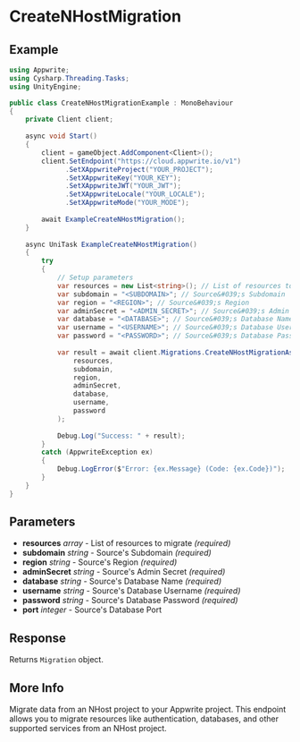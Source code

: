 # CreateNHostMigration

## Example

```csharp
using Appwrite;
using Cysharp.Threading.Tasks;
using UnityEngine;

public class CreateNHostMigrationExample : MonoBehaviour
{
    private Client client;
    
    async void Start()
    {
        client = gameObject.AddComponent<Client>();
        client.SetEndpoint("https://cloud.appwrite.io/v1")
              .SetXAppwriteProject("YOUR_PROJECT");
              .SetXAppwriteKey("YOUR_KEY");
              .SetXAppwriteJWT("YOUR_JWT");
              .SetXAppwriteLocale("YOUR_LOCALE");
              .SetXAppwriteMode("YOUR_MODE");
        
        await ExampleCreateNHostMigration();
    }
    
    async UniTask ExampleCreateNHostMigration()
    {
        try
        {
            // Setup parameters
            var resources = new List<string>(); // List of resources to migrate
            var subdomain = "<SUBDOMAIN>"; // Source&#039;s Subdomain
            var region = "<REGION>"; // Source&#039;s Region
            var adminSecret = "<ADMIN_SECRET>"; // Source&#039;s Admin Secret
            var database = "<DATABASE>"; // Source&#039;s Database Name
            var username = "<USERNAME>"; // Source&#039;s Database Username
            var password = "<PASSWORD>"; // Source&#039;s Database Password
            
            var result = await client.Migrations.CreateNHostMigrationAsync(
                resources,
                subdomain,
                region,
                adminSecret,
                database,
                username,
                password
            );
            
            Debug.Log("Success: " + result);
        }
        catch (AppwriteException ex)
        {
            Debug.LogError($"Error: {ex.Message} (Code: {ex.Code})");
        }
    }
}
```

## Parameters

- **resources** *array* - List of resources to migrate *(required)*
- **subdomain** *string* - Source&#039;s Subdomain *(required)*
- **region** *string* - Source&#039;s Region *(required)*
- **adminSecret** *string* - Source&#039;s Admin Secret *(required)*
- **database** *string* - Source&#039;s Database Name *(required)*
- **username** *string* - Source&#039;s Database Username *(required)*
- **password** *string* - Source&#039;s Database Password *(required)*
- **port** *integer* - Source&#039;s Database Port

## Response

Returns `Migration` object.
## More Info

Migrate data from an NHost project to your Appwrite project. This endpoint allows you to migrate resources like authentication, databases, and other supported services from an NHost project. 
